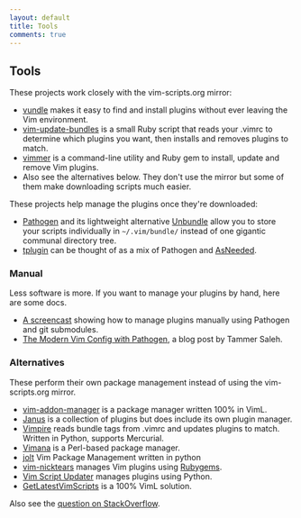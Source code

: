 ```yaml
---
layout: default
title: Tools
comments: true
---
```


## Tools

These projects work closely with the vim-scripts.org mirror:

 * [vundle](http://github.com/gmarik/vundle) makes it easy to find
   and install plugins without ever leaving the Vim environment.
 * [vim-update-bundles](http://github.com/bronson/vim-update-bundles)
   is a small Ruby script that reads your .vimrc to determine which plugins
   you want, then installs and removes plugins to match.
 * [vimmer](https://github.com/densitypop/Vimmer) is a command-line utility
   and Ruby gem to install, update and remove Vim plugins.
 * Also see the alternatives below.  They don't use the mirror but
   some of them make downloading scripts much easier.

These projects help manage the plugins once they're downloaded:

 * [Pathogen](http://github.com/tpope/vim-pathogen) and its lightweight alternative
   [Unbundle](http://github.com/sunaku/vim-unbundle) allow you to store your scripts
   individually in `~/.vim/bundle/` instead of one gigantic communal directory tree.
 * [tplugin](http://github.com/tomtom/tplugin_vim)
   can be thought of as a mix of Pathogen and
   [AsNeeded](http://github.com/vim-scripts/AsNeeded).

### Manual

Less software is more.  If you want to manage your plugins
by hand, here are some docs.

 * [A screencast](http://vimcasts.org/episodes/synchronizing-plugins-with-git-submodules-and-pathogen/)
   showing how to manage plugins manually using Pathogen and git submodules.
 * [The Modern Vim Config with Pathogen](http://tammersaleh.com/posts/the-modern-vim-config-with-pathogen),
   a blog post by Tammer Saleh.

### Alternatives

These perform their own package management instead of using the
vim-scripts.org mirror.

 * [vim-addon-manager](http://github.com/MarcWeber/vim-addon-manager)
   is a package manager written 100% in VimL.
 * [Janus](http://github.com/carlhuda/janus) is a collection of plugins but
   does include its own plugin manager.
 * [Vimpire](https://bitbucket.org/sharat87/vimpire) reads bundle tags
   from .vimrc and updates plugins to match.  Written in Python, supports Mercurial.
 * [Vimana](http://github.com/c9s/Vimana) is a Perl-based package manager.
 * [jolt](http://github.com/vimjolts/jolt)
    Vim Package Management written in python
 * [vim-nicktears](http://github.com/carllerche/vim-nicktears) manages
   Vim plugins using [Rubygems](http://rubygems.org/).
 * [Vim Script Updater](http://www.vim.org/scripts/script.php?script_id=3135)
   manages plugins using Python.
 * [GetLatestVimScripts](http://www.vim.org/scripts/script.php?script_id=642)
   is a 100% VimL solution.

Also see the [question on StackOverflow](http://stackoverflow.com/questions/2458398/package-management-for-vim).
